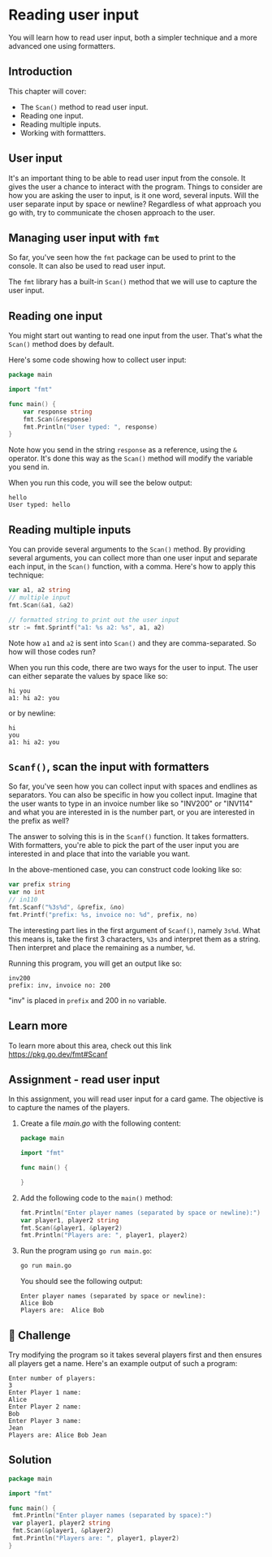 # Reading user input

You will learn how to read user input, both a simpler technique and a more advanced one using formatters.

## Introduction

This chapter will cover:

- The `Scan()` method to read user input.
- Reading one input.
- Reading multiple inputs.
- Working with formattters.

## User input

It's an important thing to be able to read user input from the console. It gives the user a chance to interact with the program. Things to consider are how you are asking the user to input, is it one word, several inputs. Will the user separate input by space or newline? Regardless of what approach you go with, try to communicate the chosen approach to the user.

## Managing user input with `fmt`

So far, you've seen how the `fmt` package can be used to print to the console. It can also be used to read user input.

The `fmt` library has a built-in `Scan()` method that we will use to capture the user input.

## Reading one input

You might start out wanting to read one input from the user. That's what the `Scan()` method does by default.

Here's some code showing how to collect user input:

```go
package main

import "fmt"

func main() {
    var response string
    fmt.Scan(&response)
    fmt.Println("User typed: ", response)
}
```

Note how you send in the string `response` as a reference, using the `&` operator. It's done this way as the `Scan()` method will modify the variable you send in.

When you run this code, you will see the below output:

```output
hello
User typed: hello
```

## Reading multiple inputs

You can provide several arguments to the `Scan()` method. By providing several arguments, you can collect more than one user input and separate each input, in the `Scan()` function, with a comma. Here's how to apply this technique:

```go
var a1, a2 string
// multiple input
fmt.Scan(&a1, &a2)

// formatted string to print out the user input
str := fmt.Sprintf("a1: %s a2: %s", a1, a2)
```

Note how `a1` and `a2` is sent into `Scan()` and they are comma-separated. So how will those codes run?

When you run this code, there are two ways for the user to input. The user can either separate the values by space like so:

```output
hi you
a1: hi a2: you
```

or by newline:

```output
hi 
you
a1: hi a2: you
```

## `Scanf()`, scan the input with formatters

So far, you've seen how you can collect input with spaces and endlines as separators. You can also be specific in how you collect input. Imagine that the user wants to type in an invoice number like so "INV200" or "INV114" and what you are interested in is the number part, or you are interested in the prefix as well?

The answer to solving this is in the `Scanf()` function. It takes formatters. With formatters, you're able to pick the part of the user input you are interested in and place that into the variable you want.

In the above-mentioned case, you can construct code looking like so:

```go
var prefix string
var no int
// in110
fmt.Scanf("%3s%d", &prefix, &no)
fmt.Printf("prefix: %s, invoice no: %d", prefix, no)
```

The interesting part lies in the first argument of `Scanf()`, namely `3s%d`. What this means is, take the first 3 characters, `%3s` and interpret them as a string. Then interpret and place the remaining as a number, `%d`.

Running this program, you will get an output like so:

```output
inv200
prefix: inv, invoice no: 200
```

"inv" is placed in `prefix` and 200 in `no` variable.

## Learn more

To learn more about this area, check out this link <https://pkg.go.dev/fmt#Scanf>

## Assignment - read user input

In this assignment, you will read user input for a card game. The objective is to capture the names of the players.

1. Create a file *main.go* with the following content:

   ```go
   package main

   import "fmt"

   func main() {

   }
   ```

1. Add the following code to the `main()` method:

   ```go
   fmt.Println("Enter player names (separated by space or newline):")
   var player1, player2 string
   fmt.Scan(&player1, &player2)
   fmt.Println("Players are: ", player1, player2)
   ```

1. Run the program using `go run main.go`:

   ```bash
   go run main.go
   ```

   You should see the following output:

   ```output
   Enter player names (separated by space or newline):
   Alice Bob
   Players are:  Alice Bob
   ```

## 🚀 Challenge

Try modifying the program so it takes several players first and then ensures all players get a name. Here's an example output of such a program:

```output
Enter number of players: 
3
Enter Player 1 name: 
Alice
Enter Player 2 name:
Bob
Enter Player 3 name:
Jean
Players are: Alice Bob Jean
```  

## Solution

```go
package main

import "fmt"

func main() {
 fmt.Println("Enter player names (separated by space):")
 var player1, player2 string
 fmt.Scan(&player1, &player2)
 fmt.Println("Players are: ", player1, player2)
}
```
